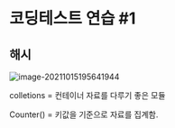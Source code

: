 # 코딩테스트 연습 #1

## 해시

![image-20211015195641944](C:\Users\lgt30\AppData\Roaming\Typora\typora-user-images\image-20211015195641944.png)



colletions  = 컨테이너 자료를 다루기 좋은 모듈 

Counter() = 키값을 기준으로 자료를 집계함.